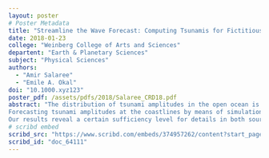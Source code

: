 ```yaml
---
layout: poster
# Poster Metadata
title: "Streamline the Wave Forecast: Computing Tsunamis for Fictitious Earthquakes in Fake Oceans"
date: 2018-01-23
college: "Weinberg College of Arts and Sciences"
departent: "Earth & Planetary Sciences"
subject: "Physical Sciences"
authors:
  - "Amir Salaree"
  - "Emile A. Okal"
doi: "10.1000.xyz123"
poster_pdf: /assets/pdfs/2018/Salaree_CRD18.pdf
abstract: "The distribution of tsunami amplitudes in the open ocean is controlled by fault geometry and ocean depth -- or, bathymetry.
Forecasting tsunami amplitudes at the coastlines by means of simulation of propagation -- especially in large grids -- is time-consuming. Therefore, on one hand, it is of interest to eliminate unnecessary calculations in the simulations through removing redundant features in the bathymetry data. On the other hand, designing alternative methods to estimate the tsunami behavior, especially in the far field, in order to avoid the time-consuming finite-difference algorithms is desirable. To achieve this, we use a spherical harmonics approach to simplify the bathymetry and also approximate the earthquake source by several ray-generating points.
Our results reveal a certain sufficiency level for details in both source and propagation of tsunamis."
# scribd embed
scribd_src: "https://www.scribd.com/embeds/374957262/content?start_page=1&view_mode=scroll&access_key=key-MZ0x9t9U4e2IxAV9HC0W&show_recommendations=true"
scribd_id: "doc_64111"
---
```

